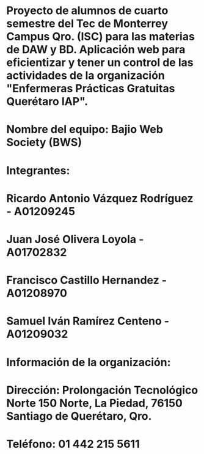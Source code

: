 # Proyecto de alumnos de cuarto semestre del Tec de Monterrey Campus Qro. (ISC) para las materias de DAW y BD. Aplicación web para eficientizar y tener un control de las actividades de la organización "Enfermeras Prácticas Gratuitas Querétaro IAP".
#
# Nombre del equipo: Bajio Web Society (BWS)
# Integrantes:
# Ricardo Antonio Vázquez Rodríguez  - A01209245
# Juan José Olivera Loyola - A01702832
# Francisco Castillo Hernandez - A01208970
# Samuel Iván Ramírez Centeno - A01209032
#
# Información de la organización:
# Dirección: Prolongación Tecnológico Norte 150 Norte, La Piedad, 76150 Santiago de Querétaro, Qro.
# Teléfono: 01 442 215 5611
